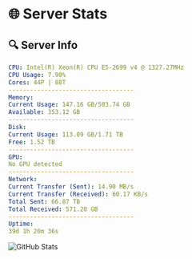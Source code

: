 # 🌐 Server Stats
## 🔍 Server Info
```yaml
CPU: Intel(R) Xeon(R) CPU E5-2699 v4 @ 1327.27MHz
CPU Usage: 7.90%
Cores: 44P | 88T
-----------------------------------
Memory:
Current Usage: 147.16 GB/503.74 GB
Available: 353.12 GB
-----------------------------------
Disk:
Current Usage: 113.09 GB/1.71 TB
Free: 1.52 TB
-----------------------------------
GPU:
No GPU detected
-----------------------------------
Network:
Current Transfer (Sent): 14.90 MB/s
Current Transfer (Received): 60.17 KB/s
Total Sent: 66.87 TB
Total Received: 571.20 GB
-----------------------------------
Uptime:
39d 1h 20m 36s
```
![GitHub Stats](https://img.shields.io/badge/Updated-2025-04-15_22:43:25-blue)